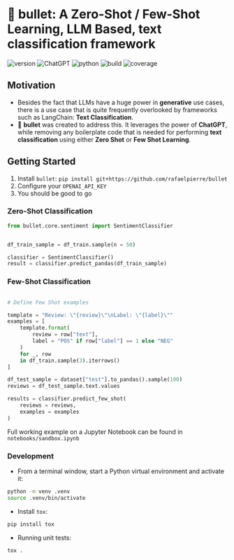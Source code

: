 # 🚅 bullet: A Zero-Shot / Few-Shot Learning, LLM Based, text classification framework

![version](https://img.shields.io/badge/version-0.0.1-red?style=for-the-badge) ![ChatGPT](https://img.shields.io/badge/chatGPT-74aa9c?style=for-the-badge&logo=openai&logoColor=white) ![python](https://img.shields.io/badge/python-3.11-blue?style=for-the-badge) ![build](https://img.shields.io/badge/coverage-92%25-green?style=for-the-badge) ![coverage](https://img.shields.io/badge/coverage-96%25-green?style=for-the-badge)

## Motivation

* Besides the fact that LLMs have a huge power in **generative** use cases, there is a use case that is quite frequently overlooked by frameworks such as LangChain: **Text Classification**.
* 🚅 **bullet** was created to address this. It leverages the power of **ChatGPT**, while removing any boilerplate code that is needed for performing **text classification** using either **Zero Shot** or **Few Shot Learning**.

## Getting Started

1. Install `bullet`: `pip install git+https://github.com/rafaelpierre/bullet`
2. Configure your `OPENAI_API_KEY`
3. You should be good to go

### Zero-Shot Classification

```python
from bullet.core.sentiment import SentimentClassifier


df_train_sample = df_train.sample(n = 50)

classifier = SentimentClassifier()
result = classifier.predict_pandas(df_train_sample)
```

### Few-Shot Classification

```python

# Define Few Shot examples

template = "Review: \"{review}\"\nLabel: \"{label}\""
examples = [
    template.format(
        review = row["text"],
        label = "POS" if row["label"] == 1 else "NEG"
    )
    for _, row
    in df_train.sample(3).iterrows()
]

df_test_sample = dataset["test"].to_pandas().sample(100)
reviews = df_test_sample.text.values

results = classifier.predict_few_shot(
    reviews = reviews,
    examples = examples
)
```

Full working example on a Jupyter Notebook can be found in `notebooks/sandbox.ipynb`

### Development

* From a terminal window, start a Python virtual environment and activate it:

```bash
python -m venv .venv
source .venv/bin/activate
```

* Install `tox`:

```bash
pip install tox
```

* Running unit tests:

```bash
tox .
```
